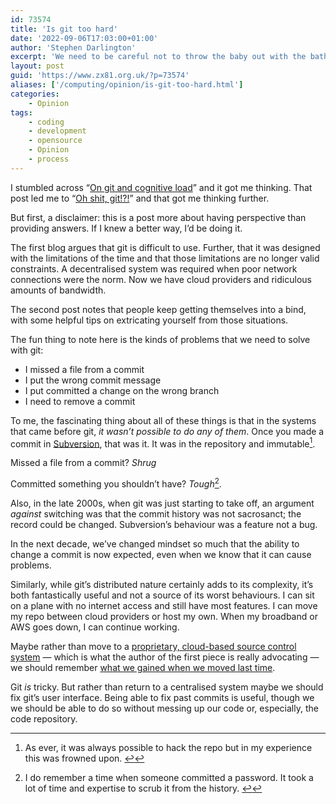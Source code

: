 ```yaml
---
id: 73574
title: 'Is git too hard'
date: '2022-09-06T17:03:00+01:00'
author: 'Stephen Darlington'
excerpt: 'We need to be careful not to throw the baby out with the bath water when we critique git.'
layout: post
guid: 'https://www.zx81.org.uk/?p=73574'
aliases: ['/computing/opinion/is-git-too-hard.html']
categories:
    - Opinion
tags:
    - coding
    - development
    - opensource
    - Opinion
    - process
---
```


I stumbled across “[On git and cognitive load](https://dzone.com/articles/on-git-and-cognitive-load?edition=519297)” and it got me thinking. That post led me to “[Oh shit, git!?!](https://ohshitgit.com)” and that got me thinking further.

But first, a disclaimer: this is a post more about having perspective than providing answers. If I knew a better way, I’d be doing it.

The first blog argues that git is difficult to use. Further, that it was designed with the limitations of the time and that those limitations are no longer valid constraints. A decentralised system was required when poor network connections were the norm. Now we have cloud providers and ridiculous amounts of bandwidth.

The second post notes that people keep getting themselves into a bind, with some helpful tips on extricating yourself from those situations.

The fun thing to note here is the kinds of problems that we need to solve with git:

- I missed a file from a commit
- I put the wrong commit message
- I put committed a change on the wrong branch
- I need to remove a commit

To me, the fascinating thing about all of these things is that in the systems that came before git, *it wasn’t possible to do any of them*. Once you made a commit in [Subversion](https://subversion.apache.org), that was it. It was in the repository and immutable[^1].

Missed a file from a commit? *Shrug*

Committed something you shouldn’t have? *Tough*[^2].

Also, in the late 2000s, when git was just starting to take off, an argument *against* switching was that the commit history was not sacrosanct; the record could be changed. Subversion’s behaviour was a feature not a bug.

In the next decade, we’ve changed mindset so much that the ability to change a commit is now expected, even when we know that it can cause problems.

Similarly, while git’s distributed nature certainly adds to its complexity, it’s both fantastically useful and not a source of its worst behaviours. I can sit on a plane with no internet access and still have most features. I can move my repo between cloud providers or host my own. When my broadband or AWS goes down, I can continue working.

Maybe rather than move to a [proprietary, cloud-based source control system](https://www.diversion.dev) — which is what the author of the first piece is really advocating — we should remember [what we gained when we moved last time](https://twitter.com/quinnypig/status/1508593001844510725?s=21&t=NcOmFocDTeTzpYA9ge_H7g).

Git *is* tricky. But rather than return to a centralised system maybe we should fix git’s user interface. Being able to fix past commits is useful, though we we should be able to do so without messing up our code or, especially, the code repository.

[^1]: As ever, it was always possible to hack the repo but in my experience this was frowned upon. [↩︎](#fnr1-14229 "return to article")
[^2]: I do remember a time when someone committed a password. It took a lot of time and expertise to scrub it from the history. [↩︎](#fnr2-14229 "return to article")
